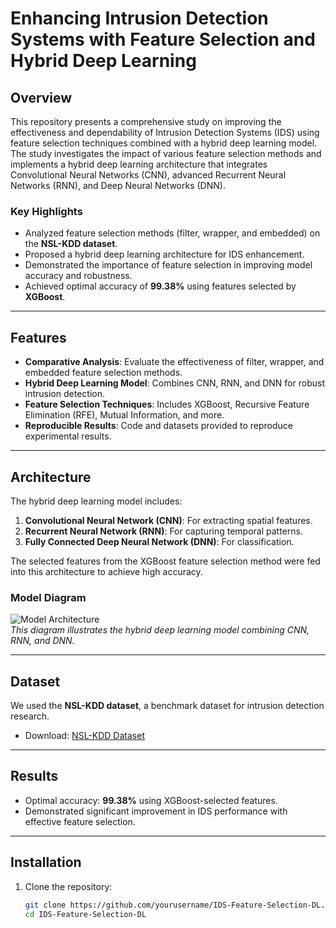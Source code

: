# **Enhancing Intrusion Detection Systems with Feature Selection and Hybrid Deep Learning**

## **Overview**
This repository presents a comprehensive study on improving the effectiveness and dependability of Intrusion Detection Systems (IDS) using feature selection techniques combined with a hybrid deep learning model. The study investigates the impact of various feature selection methods and implements a hybrid deep learning architecture that integrates Convolutional Neural Networks (CNN), advanced Recurrent Neural Networks (RNN), and Deep Neural Networks (DNN).  

### **Key Highlights**  
- Analyzed feature selection methods (filter, wrapper, and embedded) on the **NSL-KDD dataset**.  
- Proposed a hybrid deep learning architecture for IDS enhancement.  
- Demonstrated the importance of feature selection in improving model accuracy and robustness.  
- Achieved optimal accuracy of **99.38%** using features selected by **XGBoost**.

---

## **Features**  
- **Comparative Analysis**: Evaluate the effectiveness of filter, wrapper, and embedded feature selection methods.  
- **Hybrid Deep Learning Model**: Combines CNN, RNN, and DNN for robust intrusion detection.  
- **Feature Selection Techniques**: Includes XGBoost, Recursive Feature Elimination (RFE), Mutual Information, and more.  
- **Reproducible Results**: Code and datasets provided to reproduce experimental results.  

---

## **Architecture**

The hybrid deep learning model includes:  
1. **Convolutional Neural Network (CNN)**: For extracting spatial features.  
2. **Recurrent Neural Network (RNN)**: For capturing temporal patterns.  
3. **Fully Connected Deep Neural Network (DNN)**: For classification.  

The selected features from the XGBoost feature selection method were fed into this architecture to achieve high accuracy.  

### **Model Diagram**  
![Model Architecture](images/model_architecture.png)  
*This diagram illustrates the hybrid deep learning model combining CNN, RNN, and DNN.*

---

## **Dataset**  
We used the **NSL-KDD dataset**, a benchmark dataset for intrusion detection research.  
- Download: [NSL-KDD Dataset](https://www.unb.ca/cic/datasets/nsl.html)  

---

## **Results**  
- Optimal accuracy: **99.38%** using XGBoost-selected features.  
- Demonstrated significant improvement in IDS performance with effective feature selection.  

---

## **Installation**

1. Clone the repository:  
   ```bash
   git clone https://github.com/yourusername/IDS-Feature-Selection-DL.git
   cd IDS-Feature-Selection-DL

